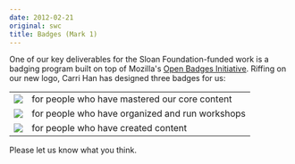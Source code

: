 ```yaml
---
date: 2012-02-21
original: swc
title: Badges (Mark 1)
---
```

<p>One of our key deliverables for the Sloan Foundation-funded work is a badging program built on top of Mozilla's <a href="http://openbadges.org/">Open Badges Initiative</a>. Riffing on our new logo, Carri Han has designed three badges for us:</p>
<table class="centered">
<tbody>
<tr>
<td><img src="@root/files/2012/02/learner.png" class="centered"></td>
<td>for people who have mastered our core content</td>
</tr>
<tr>
<td><img src="@root/files/2012/02/organizer.png" class="centered"></td>
<td>for people who have organized and run workshops</td>
</tr>
<tr>
<td><img src="@root/files/2012/02/creator.png" class="centered"></td>
<td>for people who have created content</td>
</tr>
</tbody>
</table>
<p>Please let us know what you think.</p>
